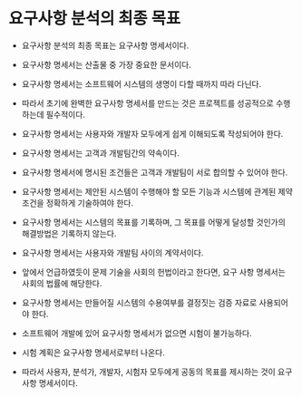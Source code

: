 # 요구사항 분석의 최종 목표

- 요구사항 분석의 최종 목표는 요구사항 명세서이다.

- 요구사항 명세서는 산출물 중 가장 중요한 문서이다.

- 요구사항 명세서는 소프트웨어 시스템의 생명이 다할 때까지 따라 다닌다.

- 따라서 초기에 완벽한 요구사항 명세서를 만드는 것은 프로젝트를 성공적으로 수행하는데 필수적이다.

- 요구사항 명세서는 사용자와 개발자 모두에게 쉽게 이해되도록 작성되어야 한다.

- 요구사항 명세서는 고객과 개발팀간의 약속이다.

- 요구사항 명세서에 명시된 조건들은 고객과 개발팀이 서로 합의할 수 있어야 한다.

- 요구사항 명세서는 제안된 시스템이 수행해야 할 모든 기능과 시스템에 관계된 제약조건을 정확하게 기술하여야 한다.

- 요구사항 명세서는 시스템의 목표를 기록하며, 그 목표를 어떻게 달성할 것인가의 해결방법은 기록하지 않는다.

- 요구사항 명세서는 사용자와 개발팀 사이의 계약서이다.

- 앞에서 언급하였듯이 문제 기술을 사회의 헌법이라고 한다면, 요구 사항 명세서는 사회의 법률에 해당한다.

- 요구사항 명세서는 만들어질 시스템의 수용여부를 결정짓는 검증 자료로 사용되어야 한다.

- 소프트웨어 개발에 있어 요구사항 명세서가 없으면 시험이 불가능하다.

- 시험 계획은 요구사항 명세서로부터 나온다.

- 따라서 사용자, 분석가, 개발자, 시험자 모두에게 공동의 목표를 제시하는 것이 요구사항 명세서이다.

